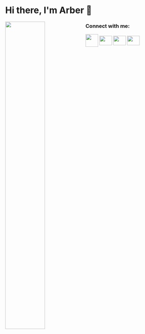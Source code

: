 # Hi there, I'm Arber 👋

<!--
**ArberTu474/ArberTu474** is a ✨ _special_ ✨ repository because its `README.md` (this file) appears on your GitHub profile.

Here are some ideas to get you started:

- 🔭 I’m currently working on ...
- 🌱 I’m currently learning ...
- 👯 I’m looking to collaborate on ...
- 🤔 I’m looking for help with ...
- 💬 Ask me about ...
- 📧 Email: arbertusha474@gmail.com
- 😄 Pronouns: ...
- ⚡ Fun fact: ...
-->
<!-- ![Anurag's GitHub stats](https://github-readme-stats.vercel.app/api?username=arbertu474&show_icons=true&theme=radical)

[![Top Langs](https://github-readme-stats.vercel.app/api/top-langs/?username=arbertu474&layout=compact)](https://github.com/anuraghazra/github-readme-stats) -->

<img align="left" width="50%" src="https://github-readme-stats.vercel.app/api?username=arbertu474&show_icons=true&theme=radical"> 

<!-- <img align="left" width="47%" src="https://github-readme-stats.vercel.app/api/top-langs/?username=arbertu474&layout=compact)](https://github.com/anuraghazra/github-readme-stats">  -->

<h3>Connect with me:</h3>
<p align="left">
<a href="your link" target="blank"><img align="center" src="https://amazing-flan-033663.netlify.app/mail.svg" alt="" height="40" width="40"  /></a>
<a href="your link" target="blank"><img align="center" src="https://cdn.jsdelivr.net/npm/simple-icons@3.0.1/icons/linkedin.svg" alt="" height="30" width="40" /></a>
<a href="your link" target="blank"><img align="center" src="https://cdn.jsdelivr.net/npm/simple-icons@3.0.1/icons/instagram.svg" alt="" height="30" width="40" /></a>
<a href="your link" target="blank"><img align="center" src="https://cdn.jsdelivr.net/npm/simple-icons@3.0.1/icons/youtube.svg" alt="" height="30" width="40" /></a>
</p>
